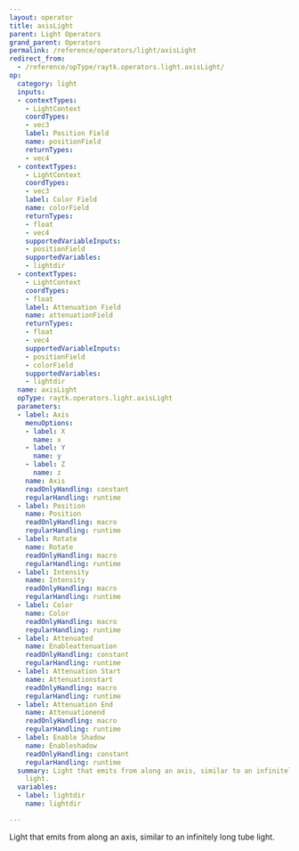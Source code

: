 ```yaml
---
layout: operator
title: axisLight
parent: Light Operators
grand_parent: Operators
permalink: /reference/operators/light/axisLight
redirect_from:
  - /reference/opType/raytk.operators.light.axisLight/
op:
  category: light
  inputs:
  - contextTypes:
    - LightContext
    coordTypes:
    - vec3
    label: Position Field
    name: positionField
    returnTypes:
    - vec4
  - contextTypes:
    - LightContext
    coordTypes:
    - vec3
    label: Color Field
    name: colorField
    returnTypes:
    - float
    - vec4
    supportedVariableInputs:
    - positionField
    supportedVariables:
    - lightdir
  - contextTypes:
    - LightContext
    coordTypes:
    - float
    label: Attenuation Field
    name: attenuationField
    returnTypes:
    - float
    - vec4
    supportedVariableInputs:
    - positionField
    - colorField
    supportedVariables:
    - lightdir
  name: axisLight
  opType: raytk.operators.light.axisLight
  parameters:
  - label: Axis
    menuOptions:
    - label: X
      name: x
    - label: Y
      name: y
    - label: Z
      name: z
    name: Axis
    readOnlyHandling: constant
    regularHandling: runtime
  - label: Position
    name: Position
    readOnlyHandling: macro
    regularHandling: runtime
  - label: Rotate
    name: Rotate
    readOnlyHandling: macro
    regularHandling: runtime
  - label: Intensity
    name: Intensity
    readOnlyHandling: macro
    regularHandling: runtime
  - label: Color
    name: Color
    readOnlyHandling: macro
    regularHandling: runtime
  - label: Attenuated
    name: Enableattenuation
    readOnlyHandling: constant
    regularHandling: runtime
  - label: Attenuation Start
    name: Attenuationstart
    readOnlyHandling: macro
    regularHandling: runtime
  - label: Attenuation End
    name: Attenuationend
    readOnlyHandling: macro
    regularHandling: runtime
  - label: Enable Shadow
    name: Enableshadow
    readOnlyHandling: constant
    regularHandling: runtime
  summary: Light that emits from along an axis, similar to an infinitely long tube
    light.
  variables:
  - label: lightdir
    name: lightdir

---
```



Light that emits from along an axis, similar to an infinitely long tube light.